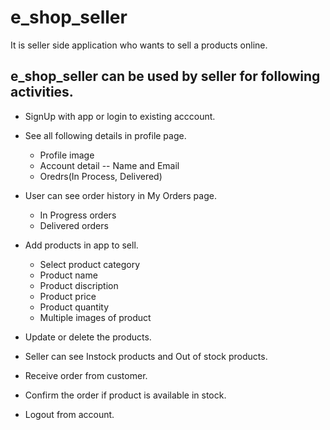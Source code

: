 # e_shop_seller

It is seller side application who wants to sell a products online.

## e_shop_seller can be used by seller for following activities.

- SignUp with app or login to existing acccount.

- See all following details in profile page.
 	- Profile image
	- Account detail
	     -- Name and Email
	- Oredrs(In Process, Delivered)

- User can see order history in My Orders page.
	- In Progress orders
	- Delivered orders

- Add products in app to sell.
	- Select product category
	- Product name
	- Product discription
	- Product price
	- Product quantity
	- Multiple images of product

- Update or delete the products.

- Seller can see Instock products and Out of stock products.

- Receive order from customer.

- Confirm the order if product is available in stock.

- Logout from account.
